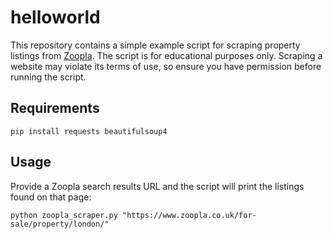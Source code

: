 # helloworld

This repository contains a simple example script for scraping property listings from [Zoopla](https://www.zoopla.co.uk/). The script is for educational purposes only. Scraping a website may violate its terms of use, so ensure you have permission before running the script.

## Requirements

```
pip install requests beautifulsoup4
```

## Usage

Provide a Zoopla search results URL and the script will print the listings found on that page:

```
python zoopla_scraper.py "https://www.zoopla.co.uk/for-sale/property/london/"
```
